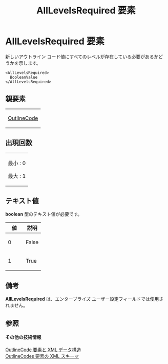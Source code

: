 ﻿---
title: AllLevelsRequired 要素
TOCTitle: AllLevelsRequired 要素
ms:assetid: 1076d061-cb67-4143-bc45-43466ad00ba1
ms:mtpsurl: https://msdn.microsoft.com/ja-jp/library/Bb968417(v=office.12)
ms:contentKeyID: 16731879
ms.date: 06/30/2008
mtps_version: v=office.12
ms.translationtype: HT
---

# AllLevelsRequired 要素

新しいアウトライン コード値にすべてのレベルが存在している必要があるかどうかを示します。

    <AllLevelsRequired>
      BooleanValue
    </AllLevelsRequired>

## 親要素

<table>
<colgroup>
<col style="width: 100%" />
</colgroup>
<tbody>
<tr class="odd">
<td><p><a href="outlinecode-element.md">OutlineCode</a></p></td>
</tr>
</tbody>
</table>


## 出現回数


<table>
<colgroup>
<col style="width: 100%" />
</colgroup>
<tbody>
<tr class="odd">
<td><p>最小 : 0</p>
<p>最大 : 1</p></td>
</tr>
</tbody>
</table>


## テキスト値

**boolean** 型のテキスト値が必要です。

<table>
<colgroup>
<col style="width: 50%" />
<col style="width: 50%" />
</colgroup>
<thead>
<tr class="header">
<th>値</th>
<th>説明</th>
</tr>
</thead>
<tbody>
<tr class="odd">
<td><p>0</p></td>
<td><p>False</p></td>
</tr>
<tr class="even">
<td><p>1</p></td>
<td><p>True</p></td>
</tr>
</tbody>
</table>


## 備考

**AllLevelsRequired** は、エンタープライズ ユーザー設定フィールドでは使用されません。

## 参照

#### その他の技術情報

[OutlineCode 要素と XML データ構造](outlinecode-elements-and-xml-structure.md)  
[OutlineCodes 要素の XML スキーマ](xml-schema-for-the-outlinecodes-element.md)

